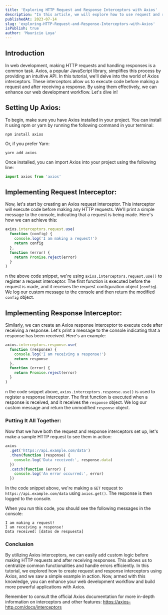 ```yaml
---
title: 'Exploring HTTP Request and Response Interceptors with Axios'
description: "In this article, we will explore how to use request and response interceptors in HTTP calls using Axios in web development. We'll learn how to add custom logic before making requests and after receiving responses, enhancing our workflow and efficiency in handling HTTP requests."
publishedAt: 2023-07-14
slug: 'exploring-HTTP-Request-and-Response-Interceptors-with-Axios'
isPublish: true
author: 'Mauricio Loya'
---
```


## Introduction

In web development, making HTTP requests and handling responses is a common task. Axios, a popular JavaScript library, simplifies this process by providing an intuitive API. In this tutorial, we'll delve into the world of Axios interceptors. These interceptors allow us to execute code before making a request and after receiving a response. By using them effectively, we can enhance our web development workflow. Let's dive in!

## Setting Up Axios:

To begin, make sure you have Axios installed in your project. You can install it using npm or yarn by running the following command in your terminal:

```
npm install axios
```

Or, if you prefer Yarn:

```
yarn add axios
```

Once installed, you can import Axios into your project using the following line:

```js
import axios from 'axios'
```

## Implementing Request Interceptor:

Now, let's start by creating an Axios request interceptor. This interceptor will execute code before making any HTTP requests. We'll print a simple message to the console, indicating that a request is being made. Here's how we can achieve this:

```js
axios.interceptors.request.use(
  function (config) {
    console.log('I am making a request!')
    return config
  },
  function (error) {
    return Promise.reject(error)
  }
)
```

n the above code snippet, we're using `axios.interceptors.request.use()` to register a request interceptor. The first function is executed before the request is made, and it receives the request configuration object (`config`). We log our custom message to the console and then return the modified `config` object.

## Implementing Response Interceptor:

Similarly, we can create an Axios response interceptor to execute code after receiving a response. Let's print a message to the console indicating that a response has been received. Here's an example:

```js
axios.interceptors.response.use(
  function (response) {
    console.log('I am receiving a response!')
    return response
  },
  function (error) {
    return Promise.reject(error)
  }
)
```

n the code snippet above, `axios.interceptors.response.use()` is used to register a response interceptor. The first function is executed when a response is received, and it receives the `response` object. We log our custom message and return the unmodified `response` object.

### Putting It All Together:

Now that we have both the request and response interceptors set up, let's make a sample HTTP request to see them in action:

```js
axios
  .get('https://api.example.com/data')
  .then(function (response) {
    console.log('Data received:', response.data)
  })
  .catch(function (error) {
    console.log('An error occurred:', error)
  })
```

In the code snippet above, we're making a `GET` request to `https://api.example.com/data` using `axios.get()`. The response is then logged to the console.

When you run this code, you should see the following messages in the console:

```log
I am making a request!
I am receiving a response!
Data received: [datos de respuesta]
```

### Conclusion

By utilizing Axios interceptors, we can easily add custom logic before making HTTP requests and after receiving responses. This allows us to centralize common functionalities and handle errors efficiently. In this tutorial, we explored how to create request and response interceptors using Axios, and we saw a simple example in action. Now, armed with this knowledge, you can enhance your web development workflow and build more powerful applications with Axios.

Remember to consult the official Axios documentation for more in-depth information on interceptors and other features:
https://axios-http.com/docs/interceptors
